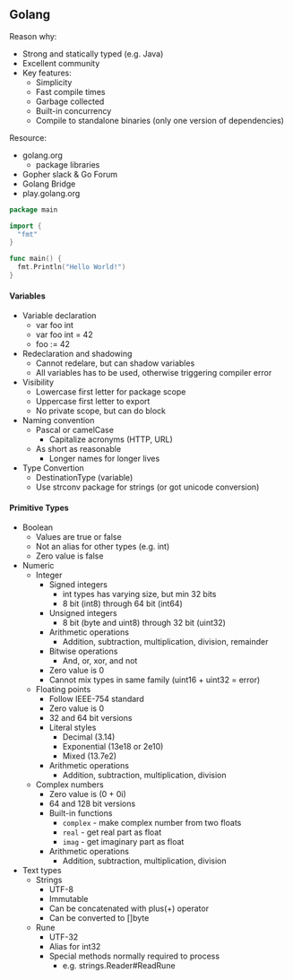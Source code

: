 ## Golang

Reason why:
* Strong and statically typed (e.g. Java)
* Excellent community
* Key features:
  * Simplicity
  * Fast compile times
  * Garbage collected
  * Built-in concurrency
  * Compile to standalone binaries (only one version of dependencies)

Resource:
* golang.org
  * package libraries
* Gopher slack & Go Forum
* Golang Bridge
* play.golang.org

```go
package main

import {
  "fmt"
}

func main() {
  fmt.Println("Hello World!")
}
```

#### Variables
* Variable declaration
  * var foo int
  * var foo int = 42
  * foo := 42
* Redeclaration and shadowing
  * Cannot redelare, but can shadow variables
  * All variables has to be used, otherwise triggering compiler error
* Visibility
  * Lowercase first letter for package scope
  * Uppercase first letter to export
  * No private scope, but can do block
* Naming convention
  * Pascal or camelCase
    * Capitalize acronyms (HTTP, URL)
  * As short as reasonable
    * Longer names for longer lives
* Type Convertion
  * DestinationType (variable)
  * Use strconv package for strings (or got unicode conversion)
  

#### Primitive Types
* Boolean 
  * Values are true or false
  * Not an alias for other types (e.g. int) 
  * Zero value is false
* Numeric 
  * Integer
    * Signed integers
      * int types has varying size, but min 32 bits
      * 8 bit (int8) through 64 bit (int64)
    * Unsigned integers
      * 8 bit (byte and uint8) through 32 bit (uint32)
    * Arithmetic operations
      * Addition, subtraction, multiplication, division, remainder
    * Bitwise operations
      * And, or, xor, and not
    * Zero value is 0
    * Cannot mix types in same family (uint16 + uint32 = error)
  * Floating points
    * Follow IEEE-754 standard
    * Zero value is 0
    * 32 and 64 bit versions
    * Literal styles
      * Decimal (3.14)
      * Exponential (13e18 or 2e10)
      * Mixed (13.7e2)
    * Arithmetic operations
      * Addition, subtraction, multiplication, division
  * Complex numbers
    * Zero value is (0 + 0i)
    * 64 and 128 bit versions
    * Built-in functions
      * `complex` - make complex number from two floats
      * `real` - get real part as float
      * `imag` - get imaginary part as float
    * Arithmetic operations
      * Addition, subtraction, multiplication, division
* Text types
  * Strings
    * UTF-8
    * Immutable
    * Can be concatenated with plus(+) operator
    * Can be converted to []byte
  * Rune
    * UTF-32
    * Alias for int32
    * Special methods normally required to process
      * e.g. strings.Reader#ReadRune